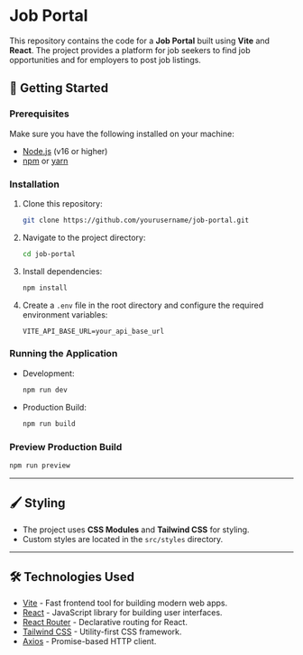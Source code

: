 # Job Portal

This repository contains the code for a **Job Portal** built using **Vite** and **React**. The project provides a platform for job seekers to find job opportunities and for employers to post job listings.


## 🚀 Getting Started

### Prerequisites
Make sure you have the following installed on your machine:
- [Node.js](https://nodejs.org/) (v16 or higher)
- [npm](https://www.npmjs.com/) or [yarn](https://yarnpkg.com/)

### Installation
1. Clone this repository:
   ```bash
   git clone https://github.com/yourusername/job-portal.git
   ```
2. Navigate to the project directory:
   ```bash
   cd job-portal
   ```
3. Install dependencies:
   ```bash
   npm install
   ```
4. Create a `.env` file in the root directory and configure the required environment variables:
   ```env
   VITE_API_BASE_URL=your_api_base_url
   ```

### Running the Application
- Development:
  ```bash
  npm run dev
  ```
- Production Build:
  ```bash
  npm run build
  ```

### Preview Production Build
```bash
npm run preview
```

---

## 🖌 Styling

- The project uses **CSS Modules** and **Tailwind CSS** for styling.
- Custom styles are located in the `src/styles` directory.

---

## 🛠 Technologies Used

- [Vite](https://vitejs.dev/) - Fast frontend tool for building modern web apps.
- [React](https://reactjs.org/) - JavaScript library for building user interfaces.
- [React Router](https://reactrouter.com/) - Declarative routing for React.
- [Tailwind CSS](https://tailwindcss.com/) - Utility-first CSS framework.
- [Axios](https://axios-http.com/) - Promise-based HTTP client.



